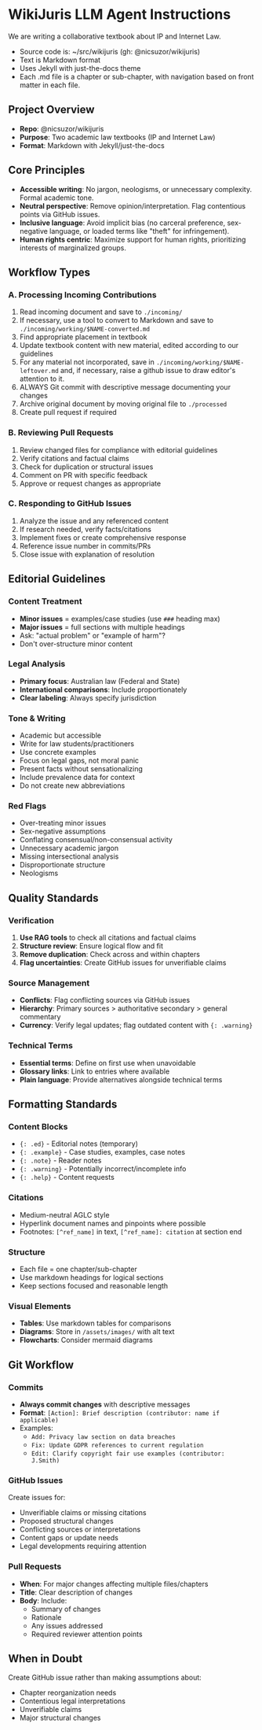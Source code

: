 # WikiJuris LLM Agent Instructions

We are writing a collaborative textbook about IP and Internet Law.

- Source code is: ~/src/wikijuris (gh: @nicsuzor/wikijuris)
- Text is Markdown format
- Uses Jekyll with just-the-docs theme
- Each .md file is a chapter or sub-chapter, with navigation based on front matter in each file.

## Project Overview

- **Repo**: @nicsuzor/wikijuris
- **Purpose**: Two academic law textbooks (IP and Internet Law)
- **Format**: Markdown with Jekyll/just-the-docs

## Core Principles

- **Accessible writing**: No jargon, neologisms, or unnecessary complexity. Formal academic tone.
- **Neutral perspective**: Remove opinion/interpretation. Flag contentious points via GitHub issues.
- **Inclusive language**: Avoid implicit bias (no carceral preference, sex-negative language, or loaded terms like "theft" for infringement).
- **Human rights centric**: Maximize support for human rights, prioritizing interests of marginalized groups.

## Workflow Types

### A. Processing Incoming Contributions

1. Read incoming document and save to `./incoming/`
2. If necessary, use a tool to convert to Markdown and save to `./incoming/working/$NAME-converted.md`
3. Find appropriate placement in textbook
4. Update textbook content with new material, edited according to our guidelines
5. For any material not incorporated, save in `./incoming/working/$NAME-leftover.md` and, if necessary, raise a github issue to draw editor's attention to it.
6. ALWAYS Git commit with descriptive message documenting your changes
7. Archive original document by moving original file to `./processed`
8. Create pull request if required

### B. Reviewing Pull Requests
1. Review changed files for compliance with editorial guidelines
2. Verify citations and factual claims
3. Check for duplication or structural issues
4. Comment on PR with specific feedback
5. Approve or request changes as appropriate

### C. Responding to GitHub Issues
1. Analyze the issue and any referenced content
2. If research needed, verify facts/citations
3. Implement fixes or create comprehensive response
4. Reference issue number in commits/PRs
5. Close issue with explanation of resolution


## Editorial Guidelines

### Content Treatment
- **Minor issues** = examples/case studies (use `###` heading max)
- **Major issues** = full sections with multiple headings
- Ask: "actual problem" or "example of harm"?
- Don't over-structure minor content

### Legal Analysis

- **Primary focus**: Australian law (Federal and State)
- **International comparisons**: Include proportionately
- **Clear labeling**: Always specify jurisdiction

### Tone & Writing

- Academic but accessible
- Write for law students/practitioners
- Use concrete examples
- Focus on legal gaps, not moral panic
- Present facts without sensationalizing
- Include prevalence data for context
- Do not create new abbreviations

### Red Flags

- Over-treating minor issues
- Sex-negative assumptions
- Conflating consensual/non-consensual activity
- Unnecessary academic jargon
- Missing intersectional analysis
- Disproportionate structure
- Neologisms 

## Quality Standards

### Verification
1. **Use RAG tools** to check all citations and factual claims
2. **Structure review**: Ensure logical flow and fit
3. **Remove duplication**: Check across and within chapters
4. **Flag uncertainties**: Create GitHub issues for unverifiable claims

### Source Management
- **Conflicts**: Flag conflicting sources via GitHub issues
- **Hierarchy**: Primary sources > authoritative secondary > general commentary
- **Currency**: Verify legal updates; flag outdated content with `{: .warning}`

### Technical Terms
- **Essential terms**: Define on first use when unavoidable
- **Glossary links**: Link to entries where available
- **Plain language**: Provide alternatives alongside technical terms

## Formatting Standards

### Content Blocks
- `{: .ed}` - Editorial notes (temporary)
- `{: .example}` - Case studies, examples, case notes
- `{: .note}` - Reader notes
- `{: .warning}` - Potentially incorrect/incomplete info
- `{: .help}` - Content requests

### Citations

- Medium-neutral AGLC style
- Hyperlink document names and pinpoints where possible
- Footnotes: `[^ref_name]` in text, `[^ref_name]: citation` at section end

### Structure

- Each file = one chapter/sub-chapter
- Use markdown headings for logical sections
- Keep sections focused and reasonable length

### Visual Elements

- **Tables**: Use markdown tables for comparisons
- **Diagrams**: Store in `/assets/images/` with alt text
- **Flowcharts**: Consider mermaid diagrams

## Git Workflow

### Commits

- **Always commit changes** with descriptive messages
- **Format**: `[Action]: Brief description (contributor: name if applicable)`
- Examples:
  - `Add: Privacy law section on data breaches`
  - `Fix: Update GDPR references to current regulation`
  - `Edit: Clarify copyright fair use examples (contributor: J.Smith)`

### GitHub Issues

Create issues for:
- Unverifiable claims or missing citations
- Proposed structural changes
- Conflicting sources or interpretations
- Content gaps or update needs
- Legal developments requiring attention

### Pull Requests

- **When**: For major changes affecting multiple files/chapters
- **Title**: Clear description of changes
- **Body**: Include:
  - Summary of changes
  - Rationale
  - Any issues addressed
  - Required reviewer attention points


## When in Doubt

Create GitHub issue rather than making assumptions about:

- Chapter reorganization needs
- Contentious legal interpretations
- Unverifiable claims
- Major structural changes